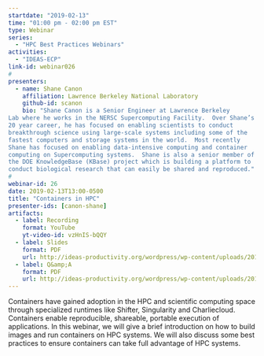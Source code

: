```yaml
---
startdate: "2019-02-13"
time: "01:00 pm - 02:00 pm EST"
type: Webinar
series:
  - "HPC Best Practices Webinars"
activities:
  - "IDEAS-ECP"
link-id: webinar026
#
presenters:
  - name: Shane Canon
    affiliation: Lawrence Berkeley National Laboratory
    github-id: scanon
    bio: "Shane Canon is a Senior Engineer at Lawrence Berkeley
Lab where he works in the NERSC Supercomputing Facility.  Over Shane’s
20 year career, he has focused on enabling scientists to conduct
breakthrough science using large-scale systems including some of the
fastest computers and storage systems in the world.  Most recently
Shane has focused on enabling data-intensive computing and container
computing on Supercomputing systems.  Shane is also a senior member of
the DOE KnowledgeBase (KBase) project which is building a platform to
conduct biological research that can easily be shared and reproduced."
#
webinar-id: 26
date: 2019-02-13T13:00-0500
title: "Containers in HPC"
presenter-ids: [canon-shane]
artifacts:
  - label: Recording
    format: YouTube
    yt-video-id: vzHnIS-bQQY
  - label: Slides
    format: PDF
    url: http://ideas-productivity.org/wordpress/wp-content/uploads/2019/02/webinar026-containers.pdf
  - label: Q&amp;A
    format: PDF
    url: http://ideas-productivity.org/wordpress/wp-content/uploads/2019/02/webinar026-containers-qa.pdf
---
```

Containers have gained adoption in the HPC and scientific computing
space through specialized runtimes like Shifter, Singularity and
Charliecloud. Containers enable reproducible, shareable, portable
execution of applications. In this webinar, we will give a brief
introduction on how to build images and run containers on HPC
systems. We will also discuss some best practices to ensure containers
can take full advantage of HPC systems.
